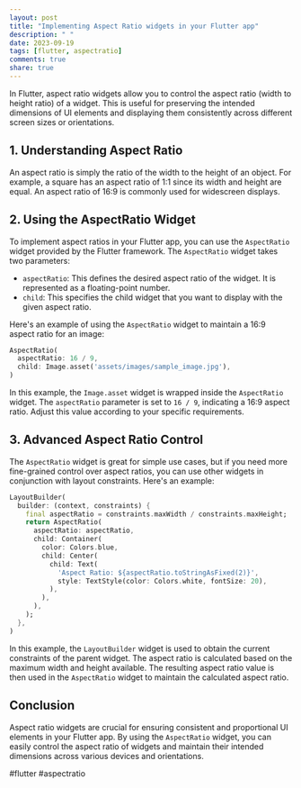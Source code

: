 ```yaml
---
layout: post
title: "Implementing Aspect Ratio widgets in your Flutter app"
description: " "
date: 2023-09-19
tags: [flutter, aspectratio]
comments: true
share: true
---
```


In Flutter, aspect ratio widgets allow you to control the aspect ratio (width to height ratio) of a widget. This is useful for preserving the intended dimensions of UI elements and displaying them consistently across different screen sizes or orientations.

## 1. Understanding Aspect Ratio

An aspect ratio is simply the ratio of the width to the height of an object. For example, a square has an aspect ratio of 1:1 since its width and height are equal. An aspect ratio of 16:9 is commonly used for widescreen displays.

## 2. Using the AspectRatio Widget

To implement aspect ratios in your Flutter app, you can use the `AspectRatio` widget provided by the Flutter framework. The `AspectRatio` widget takes two parameters:

- `aspectRatio`: This defines the desired aspect ratio of the widget. It is represented as a floating-point number.
- `child`: This specifies the child widget that you want to display with the given aspect ratio.

Here's an example of using the `AspectRatio` widget to maintain a 16:9 aspect ratio for an image:

```dart
AspectRatio(
  aspectRatio: 16 / 9,
  child: Image.asset('assets/images/sample_image.jpg'),
)
```

In this example, the `Image.asset` widget is wrapped inside the `AspectRatio` widget. The `aspectRatio` parameter is set to `16 / 9`, indicating a 16:9 aspect ratio. Adjust this value according to your specific requirements.

## 3. Advanced Aspect Ratio Control

The `AspectRatio` widget is great for simple use cases, but if you need more fine-grained control over aspect ratios, you can use other widgets in conjunction with layout constraints. Here's an example:

```dart
LayoutBuilder(
  builder: (context, constraints) {
    final aspectRatio = constraints.maxWidth / constraints.maxHeight;
    return AspectRatio(
      aspectRatio: aspectRatio,
      child: Container(
        color: Colors.blue,
        child: Center(
          child: Text(
            'Aspect Ratio: ${aspectRatio.toStringAsFixed(2)}',
            style: TextStyle(color: Colors.white, fontSize: 20),
          ),
        ),
      ),
    );
  },
)
```

In this example, the `LayoutBuilder` widget is used to obtain the current constraints of the parent widget. The aspect ratio is calculated based on the maximum width and height available. The resulting aspect ratio value is then used in the `AspectRatio` widget to maintain the calculated aspect ratio.

## Conclusion

Aspect ratio widgets are crucial for ensuring consistent and proportional UI elements in your Flutter app. By using the `AspectRatio` widget, you can easily control the aspect ratio of widgets and maintain their intended dimensions across various devices and orientations.

#flutter #aspectratio